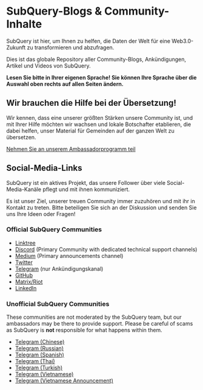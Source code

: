 # SubQuery-Blogs & Community-Inhalte

SubQuery ist hier, um Ihnen zu helfen, die Daten der Welt für eine Web3.0-Zukunft zu transformieren und abzufragen.

Dies ist das globale Repository aller Community-Blogs, Ankündigungen, Artikel und Videos von SubQuery.

**Lesen Sie bitte in Ihrer eigenen Sprache! Sie können Ihre Sprache über die Auswahl oben rechts auf allen Seiten ändern.**

## Wir brauchen die Hilfe bei der Übersetzung!

Wir kennen, dass eine unserer größten Stärken unsere Community ist, und mit Ihrer Hilfe möchten wir wachsen und lokale Botschafter etablieren, die dabei helfen, unser Material für Gemeinden auf der ganzen Welt zu übersetzen.

[Nehmen Sie an unserem Ambassadorprogramm teil](https://doc.subquery.network/miscellaneous/ambassadors.html)

## Social-Media-Links

SubQuery ist ein aktives Projekt, das unsere Follower über viele Social-Media-Kanäle pflegt und mit ihnen kommuniziert.

Es ist unser Ziel, unserer treuen Community immer zuzuhören und mit ihr in Kontakt zu treten. Bitte beteiligen Sie sich an der Diskussion und senden Sie uns Ihre Ideen oder Fragen!

### Official SubQuery Communities

- [Linktree](https://linktr.ee/subquerynetwork)
- [Discord](https://discord.com/invite/subquery) (Primary Community with dedicated technical support channels)
- [Medium](https://subquery.medium.com) (Primary announcements channel)
- [Twitter](https://twitter.com/subquerynetwork)
- [Telegram](https://t.me/subquerynetwork) (nur Ankündigungskanal)
- [GitHub](https://github.com/SubQuery/subql)
- [Matrix/Riot](https://matrix.to/#/#subquery:matrix.org)
- [LinkedIn](https://www.linkedin.com/company/subquery)

### Unofficial SubQuery Communities

These communities are not moderated by the SubQuery team, but our ambassadors may be there to provide support. Please be careful of scams as SubQuery is **not** responsible for what happens within them.

- [Telegram (Chinese)](https://t.me/subquerychina)
- [Telegram (Russian)](https://t.me/SubQuery_russia)
- [Telegram (Spanish)](https://t.me/SubQueryES)
- [Telegram (Thai)](https://t.me/subquerynetworkthai)
- [Telegram (Turkish)](https://t.me/subquery_TR)
- [Telegram (Vietnamese)](https://t.me/subqueryvietnam)
- [Telegram (Vietnamese Announcement)](https://t.me/subqueryannvn)
